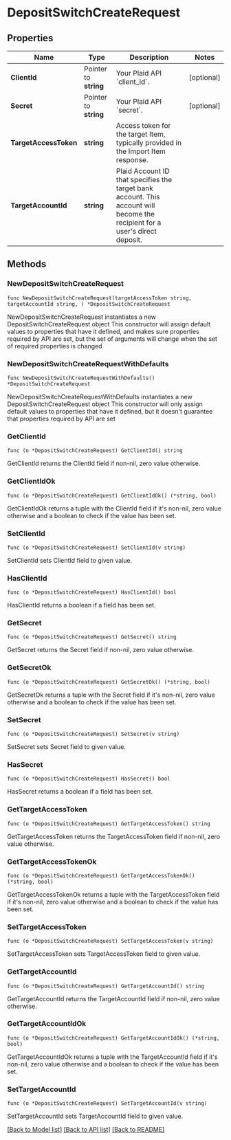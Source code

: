 # DepositSwitchCreateRequest

## Properties

Name | Type | Description | Notes
------------ | ------------- | ------------- | -------------
**ClientId** | Pointer to **string** | Your Plaid API &#x60;client_id&#x60;. | [optional] 
**Secret** | Pointer to **string** | Your Plaid API &#x60;secret&#x60;. | [optional] 
**TargetAccessToken** | **string** | Access token for the target Item, typically provided in the Import Item response.  | 
**TargetAccountId** | **string** | Plaid Account ID that specifies the target bank account. This account will become the recipient for a user&#39;s direct deposit. | 

## Methods

### NewDepositSwitchCreateRequest

`func NewDepositSwitchCreateRequest(targetAccessToken string, targetAccountId string, ) *DepositSwitchCreateRequest`

NewDepositSwitchCreateRequest instantiates a new DepositSwitchCreateRequest object
This constructor will assign default values to properties that have it defined,
and makes sure properties required by API are set, but the set of arguments
will change when the set of required properties is changed

### NewDepositSwitchCreateRequestWithDefaults

`func NewDepositSwitchCreateRequestWithDefaults() *DepositSwitchCreateRequest`

NewDepositSwitchCreateRequestWithDefaults instantiates a new DepositSwitchCreateRequest object
This constructor will only assign default values to properties that have it defined,
but it doesn't guarantee that properties required by API are set

### GetClientId

`func (o *DepositSwitchCreateRequest) GetClientId() string`

GetClientId returns the ClientId field if non-nil, zero value otherwise.

### GetClientIdOk

`func (o *DepositSwitchCreateRequest) GetClientIdOk() (*string, bool)`

GetClientIdOk returns a tuple with the ClientId field if it's non-nil, zero value otherwise
and a boolean to check if the value has been set.

### SetClientId

`func (o *DepositSwitchCreateRequest) SetClientId(v string)`

SetClientId sets ClientId field to given value.

### HasClientId

`func (o *DepositSwitchCreateRequest) HasClientId() bool`

HasClientId returns a boolean if a field has been set.

### GetSecret

`func (o *DepositSwitchCreateRequest) GetSecret() string`

GetSecret returns the Secret field if non-nil, zero value otherwise.

### GetSecretOk

`func (o *DepositSwitchCreateRequest) GetSecretOk() (*string, bool)`

GetSecretOk returns a tuple with the Secret field if it's non-nil, zero value otherwise
and a boolean to check if the value has been set.

### SetSecret

`func (o *DepositSwitchCreateRequest) SetSecret(v string)`

SetSecret sets Secret field to given value.

### HasSecret

`func (o *DepositSwitchCreateRequest) HasSecret() bool`

HasSecret returns a boolean if a field has been set.

### GetTargetAccessToken

`func (o *DepositSwitchCreateRequest) GetTargetAccessToken() string`

GetTargetAccessToken returns the TargetAccessToken field if non-nil, zero value otherwise.

### GetTargetAccessTokenOk

`func (o *DepositSwitchCreateRequest) GetTargetAccessTokenOk() (*string, bool)`

GetTargetAccessTokenOk returns a tuple with the TargetAccessToken field if it's non-nil, zero value otherwise
and a boolean to check if the value has been set.

### SetTargetAccessToken

`func (o *DepositSwitchCreateRequest) SetTargetAccessToken(v string)`

SetTargetAccessToken sets TargetAccessToken field to given value.


### GetTargetAccountId

`func (o *DepositSwitchCreateRequest) GetTargetAccountId() string`

GetTargetAccountId returns the TargetAccountId field if non-nil, zero value otherwise.

### GetTargetAccountIdOk

`func (o *DepositSwitchCreateRequest) GetTargetAccountIdOk() (*string, bool)`

GetTargetAccountIdOk returns a tuple with the TargetAccountId field if it's non-nil, zero value otherwise
and a boolean to check if the value has been set.

### SetTargetAccountId

`func (o *DepositSwitchCreateRequest) SetTargetAccountId(v string)`

SetTargetAccountId sets TargetAccountId field to given value.



[[Back to Model list]](../README.md#documentation-for-models) [[Back to API list]](../README.md#documentation-for-api-endpoints) [[Back to README]](../README.md)


